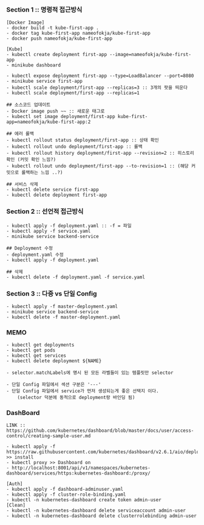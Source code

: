 ### Section 1 :: 명령적 접근방식

    [Docker Image]
    - docker build -t kube-first-app .
    - docker tag kube-first-app nameofokja/kube-first-app
    - docker push nameofokja/kube-first-app

    [Kube]
    - kubectl create deployment first-app --image=nameofokja/kube-first-app
    - minikube dashboard

    - kubectl expose deployment first-app --type=LoadBalancer --port=8080
    - minikube service first-app
    - kubectl scale deployment/first-app --replicas=3 :: 3개의 팟을 띄운다
    - kubectl scale deployment/first-app --replicas=1

    ## 소스코드 업데이트
    - Docker image push ~~ :: 새로운 태그로
    - kubectl set image deployment/first-app kube-first-app=nameofokja/kube-first-app:2

    ## 에러 롤백
    - kubectl rollout status deployment/first-app :: 상태 확인
    - kubectl rollout undo deployment/first-app :: 롤백
    - kubectl rollout history deployment/first-app --revision=2 :: 히스토리 확인 (커밋 확인 느낌?)
    - kubectl rollout undo deployment/first-app --to-revision=1 :: (해당 커밋으로 롤백하는 느낌 ..?)

    ## 서비스 삭제
    - kubectl delete service first-app
    - kubectl delete deployment first-app

### Section 2 :: 선언적 접근방식

    - kubectl apply -f deployment.yaml :: -f = 파일
    - kubectl apply -f service.yaml
    - minikube service backend-service

    ## Deployment 수정
    - deployment.yaml 수정
    - kubectl apply -f deployment.yaml

    ## 삭제
    - kubectl delete -f deployment.yaml -f service.yaml

### Section 3 :: 다중 vs 단일 Config

    - kubectl apply -f master-deployment.yaml
    - minikube service backend-service
    - kubectl delete -f master-deployment.yaml

### MEMO

    - kubectl get deployments
    - kubectl get pods
    - kubectl get services
    - kubectl delete deployment ${NAME}

    - selector.matchLabels에 명시 된 모든 라벨들이 있는 템플릿만 selector

    - 단일 Config 파일에서 섹션 구분은 '---'
    - 단일 Config 파일에서 service가 먼저 생성되는게 좋은 선택지 이다.
        (selector 덕분에 동적으로 deployment랑 바인딩 됨)

### DashBoard <Docker Desktop>

    LINK :: https://github.com/kubernetes/dashboard/blob/master/docs/user/access-control/creating-sample-user.md

    - kubectl apply -f https://raw.githubusercontent.com/kubernetes/dashboard/v2.6.1/aio/deploy/recommended.yaml  >> install
    - kubectl proxy >> Dashboard on
    - http://localhost:8001/api/v1/namespaces/kubernetes-dashboard/services/https:kubernetes-dashboard:/proxy/

    [Auth]
    - kubectl apply -f dashboard-adminuser.yaml
    - kubectl apply -f cluster-role-binding.yaml
    - kubectl -n kubernetes-dashboard create token admin-user
    [Clean]
    - kubectl -n kubernetes-dashboard delete serviceaccount admin-user
    - kubectl -n kubernetes-dashboard delete clusterrolebinding admin-user
